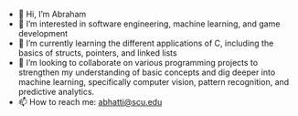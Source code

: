 - 👋 Hi, I’m Abraham
- 👀 I’m interested in software engineering, machine learning, and game development
- 🌱 I’m currently learning the different applications of C, including the basics of structs, pointers, and linked lists
- 💞️ I’m looking to collaborate on various programming projects to strengthen my understanding of basic concepts and dig deeper into machine learning, specifically computer vision, pattern recognition, and predictive analytics.
- 📫 How to reach me: abhatti@scu.edu  

<!---
Gladiator64/Gladiator64 is a ✨ special ✨ repository because its `README.md` (this file) appears on your GitHub profile.
You can click the Preview link to take a look at your changes.
--->
